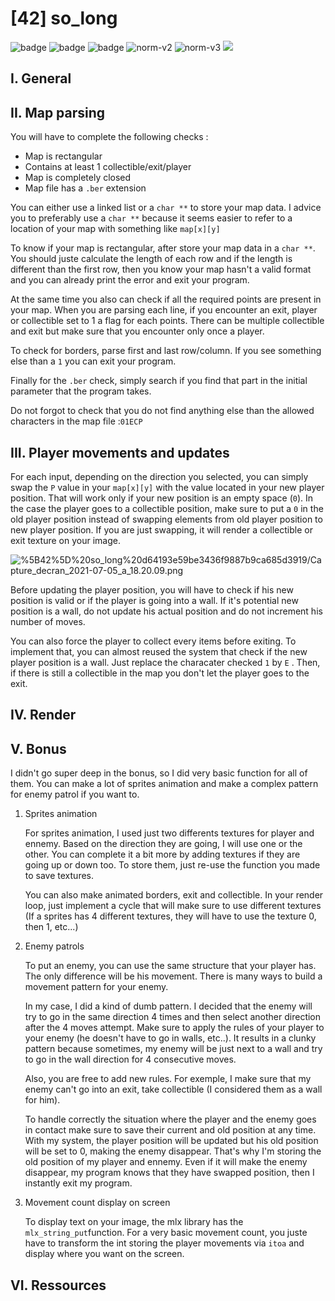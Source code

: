 # [42] so_long
![badge](https://img.shields.io/endpoint?url=https://gist.githubusercontent.com/Korkrane/990a037d04c9a3b71a62aa5df94cac00/raw/so_long_grade.json)
![badge](https://img.shields.io/endpoint?url=https://gist.githubusercontent.com/Korkrane/990a037d04c9a3b71a62aa5df94cac00/raw/so_long_bon.json)
![badge](https://img.shields.io/endpoint?url=https://gist.githubusercontent.com/Korkrane/990a037d04c9a3b71a62aa5df94cac00/raw/so_long_corr.json)
![norm-v2](https://img.shields.io/github/workflow/status/Korkrane/42SOLONG/norm-v2?label=norm-v2&style=flat-square)
![norm-v3](https://img.shields.io/github/workflow/status/Korkrane/42SOLONG/norm-v3?label=norm-v3&style=flat-square)
![](https://img.shields.io/github/languages/code-size/Korkrane/42SOLONG?label=size&style=flat-square)

## I. General

## II. Map parsing

You will have to complete the following checks :

- Map is rectangular
- Contains at least 1 collectible/exit/player
- Map is completely closed
- Map file has a `.ber` extension

You can either use a linked list or a `char **` to store your map data. I advice you to preferably use a `char **` because it seems easier to refer to a location of your map with something like `map[x][y]`

To know if your map is rectangular, after store your map data in a `char **`. You should juste calculate the length of each row and if the length is different than the first row, then you know your map hasn't a valid format and you can already print the error and exit your program.

At the same time you also can check if all the required points are present in your map. When you are parsing each line, if you encounter an exit, player or collectible set to 1 a flag for each points. There can be multiple collectible and exit but make sure that you encounter only once a player. 

To check for borders, parse first and last row/column. If you see something else than a `1` you can exit your program. 

Finally for the `.ber` check, simply search if you find that part in the initial parameter that the program takes. 

Do not forgot to check that you do not find anything else than the allowed characters in the map file :`01ECP`


## III. Player movements and updates

For each input, depending on the direction you selected, you can simply swap the `P` value in your `map[x][y]` with the value located in your new player position. That will work only if your new position is an empty space (`0`). In the case the player goes to a collectible position, make sure to put a `0` in the old player position instead of swapping elements  from old player position to new player position. If you are just swapping, it will render a collectible or exit texture on your image.

![%5B42%5D%20so_long%20d64193e59be3436f9887b9ca685d3919/Capture_decran_2021-07-05_a_18.20.09.png](%5B42%5D%20so_long%20d64193e59be3436f9887b9ca685d3919/Capture_decran_2021-07-05_a_18.20.09.png)

Before updating the player position, you will have to check if his new position is valid or if the player is going into a wall. If it's potential new position is a wall, do not update his actual position and do not increment his number of moves.

You can also force the player to collect every items before exiting. To implement that, you can almost reused the system that check if the new player position is a wall. Just replace the characater checked `1` by `E` . Then, if there is still a collectible in the map you don't let the player goes to the exit.

## IV. Render

## V. Bonus

I didn't go super deep in the bonus, so I did very basic function for all of them. You can make a lot of sprites animation and make a complex pattern for enemy patrol if you want to.

1. Sprites animation

    For sprites animation, I used just two differents textures for player and ennemy. Based on the direction they are going, I will use one or the other. You can complete it a bit more by adding textures if they are going up or down too. To store them, just re-use the function you made to save textures.

    You can also make animated borders, exit and collectible. In your render loop, just implement a cycle that will make sure to use different textures (If a sprites has 4 different textures, they will have to use the texture 0, then 1, etc...) 

2. Enemy patrols

    To put an enemy, you can use the same structure that your player has. The only difference will be his movement. There is many ways to build a movement pattern for your enemy.

    In my case, I did a kind of dumb pattern. I decided that the enemy will try to go in the same direction 4 times and then select another direction after the 4 moves attempt. Make sure to apply the rules of your player to your enemy (he doesn't have to go in walls, etc..). It results in a clunky pattern because sometimes, my enemy will be just next to a wall and try to go in the wall direction for 4 consecutive moves.

    Also, you are free to add new rules. For exemple, I make sure that my enemy can't go into an exit, take collectible (I considered them as a wall for him).

    To handle correctly the situation where the player and the enemy goes in contact make sure to save their current and old position at any time. With my system, the player position will be updated but his old position will be set to 0, making the enemy disappear. That's why I'm storing the old position of my player and ennemy. Even if it will make the enemy disappear, my program knows that they have swapped position, then I instantly exit my program. 

3. Movement count display on screen

    To display text on your image, the mlx library has the `mlx_string_put`function. For a very basic movement count, you juste have to transform the int storing the player movements via `itoa` and display where you want on the screen.

## VI. Ressources
